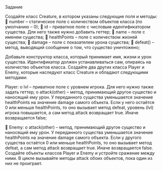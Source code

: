 
Задание

Создайте класс Creature, в котором указаны
следующие поля и методы:
 number – статическое поле с количеством
объектов класса (по умолчанию – 0);
 id – приватное поле с числовым идентификатором
существа. Для него также нужно добавить геттер;
 name – поле с именем существа;
 healthPoints – поле с количеством жизней
существа;
 damage – поле с показателем урона существа;
 defeat() – метод, выводящий сообщение о том, что
существо уничтожено;

Добавьте конструктор класса, который принимает
имя, жизни и урон существа. Идентификатор должен
устанавливаться сам, опираясь на количество объектов
класса.
Создайте два других класса Player и Enemy,
которые наследуют класс Creature и обладают
следующими методами:

Player:
o lvl – приватное поле с уровнем игрока. Для
него нужно также задать геттер;
o attack(other) – метод, принимающий другое
существо и наносящий ему урон. У переданного
существа уменьшается значение healthPoints на
значение damage самого объекта. Если у него
остаётся 0 или меньше healthPoints, то оно вызывает
метод defeat, уровень (lvl) игрока повышается, а сам
метод attack возвращает true. Иначе возвращается
false;

 Enemy:
o attack(other) – метод, принимающий другое
существо и наносящий ему урон. У переданного
существа уменьшается значение healthPoints на
значение damage самого объекта. Если у другого
существа остаётся 0 или меньше healthPoints, то оно
вызывает метод defeat, а сам метод attack
возвращает true. Иначе возвращается false.
Создайте объекты классов Player и Enemy и
устройте сражение между ними. В цикле вызывайте
методы attack обоих объектов, пока один из них не
проиграет.
